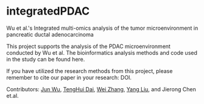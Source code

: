 # integratedPDAC
Wu et al.'s Integrated multi-omics analysis of the tumor microenvironment in pancreatic ductal adenocarcinoma

This project supports the analysis of the PDAC microenvironment conducted by Wu et al. The bioinformatics analysis methods and code used in the study can be found here.

If you have utilized the research methods from this project, please remember to cite our paper in your research: DOI.

Contributors: [Jun Wu](https://github.com/JunekureWu), [TengHui Dai](https://github.com/lilguang), [Wei Zhang](https://github.com/shikizv), [Yang Liu](https://github.com/yliuup), and Jierong Chen et.al.

